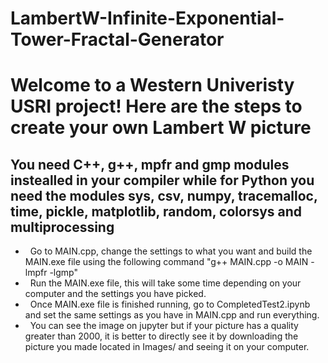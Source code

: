 # LambertW-Infinite-Exponential-Tower-Fractal-Generator
<h1> Welcome to a Western Univeristy USRI project! Here are the steps to create your own Lambert W picture </h1>

<h2> You need C++, g++, mpfr and gmp modules instealled in your compiler while for Python you need the modules sys, csv, numpy, tracemalloc, time, pickle, matplotlib, random, colorsys and multiprocessing</h2> 

- &nbsp; Go to MAIN.cpp, change the settings to what you want and build the MAIN.exe file using the following command "g++  MAIN.cpp -o MAIN -lmpfr -lgmp"
- &nbsp; Run the MAIN.exe file, this will take some time depending on your computer and the settings you have picked. 
- &nbsp; Once MAIN.exe file is finished running, go to CompletedTest2.ipynb and set the same settings as you have in MAIN.cpp and run everything.
- &nbsp; You can see the image on jupyter but if your picture has a quality greater than 2000, it is better to directly see it by downloading the picture you made located in Images/ and seeing it on your computer. 




